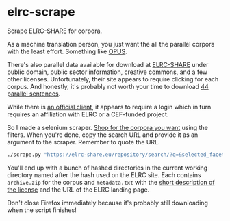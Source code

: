 # elrc-scrape
Scrape ELRC-SHARE for corpora.  

As a machine translation person, you just want the all the parallel corpora with the least effort. Something like [OPUS](http://opus.nlpl.eu/).  

There's also parallel data available for download at [ELRC-SHARE](https://elrc-share.eu/) under public domain, public sector information, creative commons, and a few other licenses.  Unfortunately, their site appears to require clicking for each corpus.  And honestly, it's probably not worth your time to download [44 parallel sentences](https://elrc-share.eu/repository/browse/methodological-reconciliation-processed/8fba4be6171411e8b7d400155d0267061a11daf2beeb48cf8834ec9c3278db68/).  

While there is [an official client](https://gitlab.com/ilsp-nlpli-elrc-share/elrc-share-client), it appears to require a login which in turn requires an affiliation with ELRC or a CEF-funded project.  

So I made a selenium scraper.  [Shop for the corpora you want](https://elrc-share.eu/repository/search/) using the filters.  When you're done, copy the search URL and provide it as an argument to the scraper.  Remember to quote the URL.  
```bash
./scrape.py "https://elrc-share.eu/repository/search/?q=&selected_facets=licenceFilter_exact%3APublic%20Domain&selected_facets=multilingualityTypeFilter_exact%3AParallel&selected_facets=resourceTypeFilter_exact%3Acorpus"
```
You'll end up with a bunch of hashed directories in the current working directory named after the hash used on the ELRC site.  Each contains `archive.zip` for the corpus and `metadata.txt` with the [short description of the license](https://elrc-share.eu/info/#Licensing_LRs) and the URL of the ELRC landing page.

Don't close Firefox immediately because it's probably still downloading when the script finishes!
